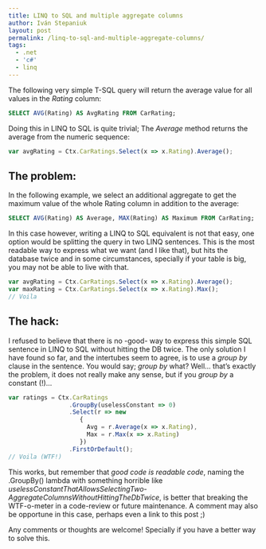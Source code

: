 ```yaml
---
title: LINQ to SQL and multiple aggregate columns
author: Iván Stepaniuk
layout: post
permalink: /linq-to-sql-and-multiple-aggregate-columns/
tags:
  - .net
  - 'c#'
  - linq
---
```

The following very simple T-SQL query will return the average value for all values in the *Rating* column:

```sql
SELECT AVG(Rating) AS AvgRating FROM CarRating;
```

Doing this in LINQ to SQL is quite trivial; The *Average* method returns the average from the numeric sequence:

```javascript
var avgRating = Ctx.CarRatings.Select(x => x.Rating).Average();
```

## The problem:

In the following example, we select an additional aggregate to get the maximum value of the whole Rating column in addition to the average:

```sql
SELECT AVG(Rating) AS Average, MAX(Rating) AS Maximum FROM CarRating;
```

In this case however, writing a LINQ to SQL equivalent is not that easy, one option would be splitting the query in two LINQ sentences. This is the most readable way to express what we want (and I like that), but hits the database twice and in some circumstances, specially if your table is big, you may not be able to live with that.

```javascript
var avgRating = Ctx.CarRatings.Select(x => x.Rating).Average();
var maxRating = Ctx.CarRatings.Select(x => x.Rating).Max();
// Voila
```

## The hack:

I refused to believe that there is no -good- way to express this simple SQL sentence in LINQ to SQL without hitting the DB twice. The only solution I have found so far, and the intertubes seem to agree, is to use a *group by* clause in the sentence. You would say; *group by* what? Well&#8230; that&#8217;s exactly the problem, it does not really make any sense, but if you *group by* a constant (!)&#8230;

```javascript
var ratings = Ctx.CarRatings
                 .GroupBy(uselessConstant => 0)
                 .Select(r => new
                    { 
                      Avg = r.Average(x => x.Rating),
                      Max = r.Max(x => x.Rating)
                    })
                 .FirstOrDefault();
// Voila (WTF!)
```

This works, but remember that *good code is readable code*, naming the .GroupBy() lambda with something horrible like *uselessConstantThatAllowsSelectingTwo-AggregateColumnsWithoutHittingTheDbTwice*, is better that breaking the WTF-o-meter in a code-review or future maintenance. A comment may also be opportune in this case, perhaps even a link to this post ;)

Any comments or thoughts are welcome! Specially if you have a better way to solve this.
